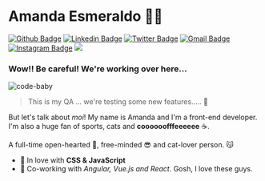# Amanda Esmeraldo :woman_technologist:

[![Github Badge](https://img.shields.io/badge/-Github-000?style=flat-square&logo=Github&logoColor=white&link=https://github.com/lucasgdb)](https://github.com/amendx)
[![Linkedin Badge](https://img.shields.io/badge/-LinkedIn-blue?style=flat-square&logo=Linkedin&logoColor=white&link=https://www.linkedin.com/in/aesmeraldo/)](https://www.linkedin.com/in/aesmeraldo/)
[![Twitter Badge](https://img.shields.io/badge/-Twitter-1ca0f1?style=flat-square&labelColor=1ca0f1&logo=twitter&logoColor=white&link=https://twitter.com/theladybirdx)](https://twitter.com/theladybirdx)
[![Gmail Badge](https://img.shields.io/badge/-Gmail-c14438?style=flat-square&logo=Gmail&logoColor=white&link=mailto:aesmeraldof@gmail.com)](mailto:aesmeraldof@gmail.com)
[![Instagram Badge](https://img.shields.io/badge/-Instagram-C13584?style=flat-square&labelColor=C13584&logo=instagram&logoColor=white&link=https://www.instagram.com/alomands/)](https://www.instagram.com/alomands/)
![](https://komarev.com/ghpvc/?username=amendx)

### Wow!! Be careful! We're working over here...

![code-baby](https://i.pinimg.com/originals/c3/2b/fa/c32bfa16bcf864e478d3ddfe32440268.gif)
> This is my QA ... we're testing some new features..... :dizzy:

But let's talk about *moi*! My name is Amanda and I'm a front-end developer.
I'm  also a huge fan of sports, cats and **coooooofffeeeeee** :coffee:. 

A full-time open-hearted :purple_heart:, free-minded :sunglasses: and cat-lover person. :kissing_cat:

 - :green_heart: In love with **CSS & JavaScript**
 - :ghost: Co-working with _Angular, Vue.js and React_. Gosh, I love these guys. 
